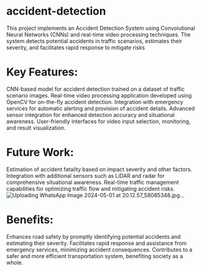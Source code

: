# accident-detection
This project implements an Accident Detection System using Convolutional Neural Networks (CNNs) and real-time video processing techniques. The system detects potential accidents in traffic scenarios, estimates their severity, and facilitates rapid response to mitigate risks

# Key Features:

CNN-based model for accident detection trained on a dataset of traffic scenario images.
Real-time video processing application developed using OpenCV for on-the-fly accident detection.
Integration with emergency services for automatic alerting and provision of accident details.
Advanced sensor integration for enhanced detection accuracy and situational awareness.
User-friendly interfaces for video input selection, monitoring, and result visualization.

# Future Work:

Estimation of accident fatality based on impact severity and other factors.
Integration with additional sensors such as LiDAR and radar for comprehensive situational awareness.
Real-time traffic management capabilities for optimizing traffic flow and mitigating accident risks.
![Uploading WhatsApp Image 2024-05-01 at 20.12.57_58085348.jpg…]()

# Benefits:

Enhances road safety by promptly identifying potential accidents and estimating their severity.
Facilitates rapid response and assistance from emergency services, minimizing accident consequences.
Contributes to a safer and more efficient transportation system, benefiting society as a whole.
